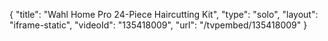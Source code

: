 {
    "title": "Wahl Home Pro 24-Piece Haircutting Kit",
    "type": "solo",
    "layout": "iframe-static",
    "videoId": "135418009",
    "url": "\/tvpembed\/135418009"
}